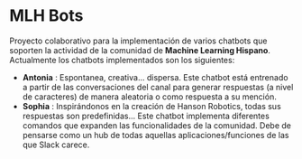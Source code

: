 # MLH Bots

Proyecto colaborativo para la implementación de varios chatbots que soporten la actividad de la comunidad de **Machine Learning Hispano**. Actualmente los chatbots implementados son los siguientes:

- **Antonia** : Espontanea, creativa... dispersa. Este chatbot está entrenado a partir de las conversaciones del canal para generar respuestas (a nivel de caracteres) de manera aleatoria o como respuesta a su mención.
- **Sophia** : Inspirándonos en la creación de Hanson Robotics, todas sus respuestas son predefinidas... Este chatbot implementa diferentes comandos que expanden las funcionalidades de la comunidad. Debe de pensarse como un hub de todas aquellas aplicaciones/funciones de las que Slack carece.
